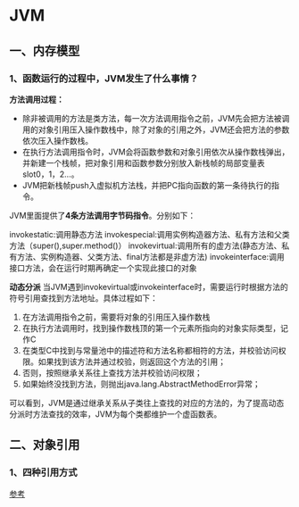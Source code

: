 # JVM

## 一、内存模型

### 1、函数运行的过程中，JVM发生了什么事情？

**方法调用过程：**

- 除非被调用的方法是类方法，每一次方法调用指令之前，JVM先会把方法被调用的对象引用压入操作数栈中，除了对象的引用之外，JVM还会把方法的参数依次压入操作数栈。
- 在执行方法调用指令时，JVM会将函数参数和对象引用依次从操作数栈弹出，并新建一个栈帧，把对象引用和函数参数分别放入新栈帧的局部变量表slot0，1，2…。
- JVM把新栈帧push入虚拟机方法栈，并把PC指向函数的第一条待执行的指令。

JVM里面提供了**4条方法调用字节码指令**。分别如下：

invokestatic:调用静态方法
invokespecial:调用实例构造器<init>方法、私有方法和父类方法（super(),super.method()）
invokevirtual:调用所有的虚方法(静态方法、私有方法、实例构造器、父类方法、final方法都是非虚方法)
invokeinterface:调用接口方法，会在运行时期再确定一个实现此接口的对象

**动态分派**
当JVM遇到invokevirtual或invokeinterface时，需要运行时根据方法的符号引用查找到方法地址。具体过程如下：

1. 在方法调用指令之前，需要将对象的引用压入操作数栈
2. 在执行方法调用时，找到操作数栈顶的第一个元素所指向的对象实际类型，记作C
3. 在类型C中找到与常量池中的描述符和方法名称都相符的方法，并校验访问权限。如果找到该方法并通过校验，则返回这个方法的引用；
4. 否则，按照继承关系往上查找方法并校验访问权限；
5. 如果始终没找到方法，则抛出java.lang.AbstractMethodError异常；

可以看到，JVM是通过继承关系从子类往上查找的对应的方法的，为了提高动态分派时方法查找的效率，JVM为每个类都维护一个虚函数表。

## 二、对象引用

### 1、四种引用方式

[参考](https://blog.csdn.net/u014532217/article/details/79184412)


